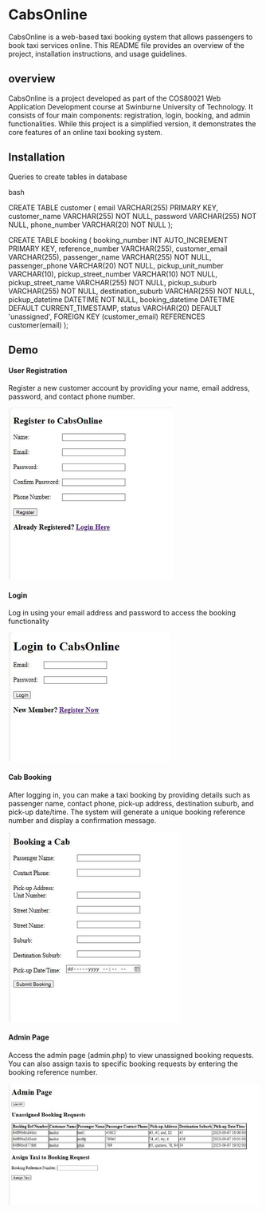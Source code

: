 
# CabsOnline

CabsOnline is a web-based taxi booking system that allows passengers to book taxi services online. This README file provides an overview of the project, installation instructions, and usage guidelines.
## overview
CabsOnline is a project developed as part of the COS80021 Web Application Development course at Swinburne University of Technology. It consists of four main components: registration, login, booking, and admin functionalities. While this project is a simplified version, it demonstrates the core features of an online taxi booking system.

## Installation

Queries to create tables in database

bash
  
CREATE TABLE customer (
    email VARCHAR(255) PRIMARY KEY,
    customer_name VARCHAR(255) NOT NULL,
    password VARCHAR(255) NOT NULL,
    phone_number VARCHAR(20) NOT NULL
);

CREATE TABLE booking (
    booking_number INT AUTO_INCREMENT PRIMARY KEY,
    reference_number VARCHAR(255),
    customer_email VARCHAR(255),
    passenger_name VARCHAR(255) NOT NULL,
    passenger_phone VARCHAR(20) NOT NULL,
    pickup_unit_number VARCHAR(10),
    pickup_street_number VARCHAR(10) NOT NULL,
    pickup_street_name VARCHAR(255) NOT NULL,
    pickup_suburb VARCHAR(255) NOT NULL,
    destination_suburb VARCHAR(255) NOT NULL,
    pickup_datetime DATETIME NOT NULL,
    booking_datetime DATETIME DEFAULT CURRENT_TIMESTAMP,
    status VARCHAR(20) DEFAULT 'unassigned',
    FOREIGN KEY (customer_email) REFERENCES customer(email)
);


## Demo
#### User Registration
Register a new customer account by providing your name, email address, password, and contact phone number.

![App Screenshot](https://github.com/Saad-1963/Project1/blob/main/register%20page.JPG)

#### Login
Log in using your email address and password to access the booking functionality

![App Screenshot](https://github.com/Saad-1963/Project1/blob/main/login%20page.JPG)

#### Cab Booking
After logging in, you can make a taxi booking by providing details such as passenger name, contact phone, pick-up address, destination suburb, and pick-up date/time.
The system will generate a unique booking reference number and display a confirmation message.

![App Screenshot](https://github.com/Saad-1963/Project1/blob/main/booking%20page.JPG)

#### Admin Page
Access the admin page (admin.php) to view unassigned booking requests.
You can also assign taxis to specific booking requests by entering the booking reference number.

![App Screenshot](https://github.com/Saad-1963/Project1/blob/main/admin%20page.JPG)
